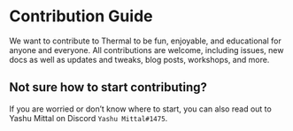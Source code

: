 # Contribution Guide

We want to contribute to Thermal to be fun, enjoyable, and educational for anyone and everyone. All contributions are welcome, including issues, new docs as well as updates and tweaks, blog posts, workshops, and more.

## Not sure how to start contributing?

If you are worried or don’t know where to start, you can also read out to Yashu Mittal on Discord `Yashu Mittal#1475`.


